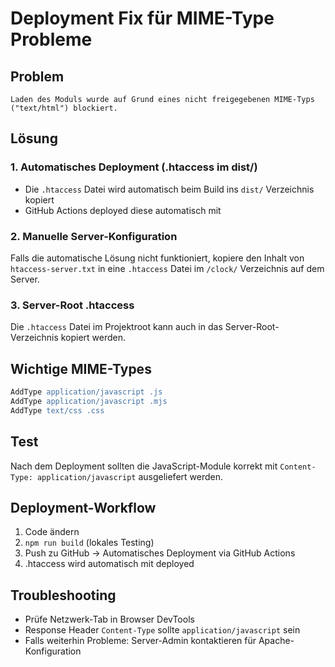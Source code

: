 # Deployment Fix für MIME-Type Probleme

## Problem
```
Laden des Moduls wurde auf Grund eines nicht freigegebenen MIME-Typs ("text/html") blockiert.
```

## Lösung

### 1. Automatisches Deployment (.htaccess im dist/)
- Die `.htaccess` Datei wird automatisch beim Build ins `dist/` Verzeichnis kopiert
- GitHub Actions deployed diese automatisch mit

### 2. Manuelle Server-Konfiguration
Falls die automatische Lösung nicht funktioniert, kopiere den Inhalt von `htaccess-server.txt` in eine `.htaccess` Datei im `/clock/` Verzeichnis auf dem Server.

### 3. Server-Root .htaccess
Die `.htaccess` Datei im Projektroot kann auch in das Server-Root-Verzeichnis kopiert werden.

## Wichtige MIME-Types
```apache
AddType application/javascript .js
AddType application/javascript .mjs
AddType text/css .css
```

## Test
Nach dem Deployment sollten die JavaScript-Module korrekt mit `Content-Type: application/javascript` ausgeliefert werden.

## Deployment-Workflow
1. Code ändern
2. `npm run build` (lokales Testing)
3. Push zu GitHub → Automatisches Deployment via GitHub Actions
4. .htaccess wird automatisch mit deployed

## Troubleshooting
- Prüfe Netzwerk-Tab in Browser DevTools
- Response Header `Content-Type` sollte `application/javascript` sein
- Falls weiterhin Probleme: Server-Admin kontaktieren für Apache-Konfiguration
